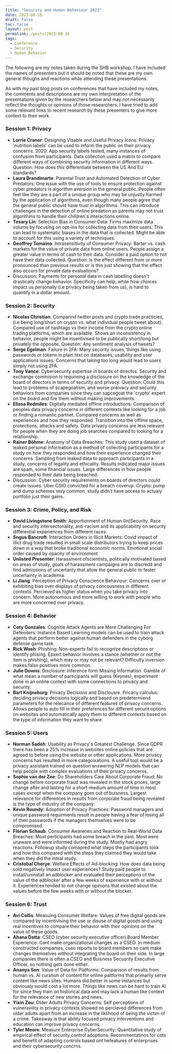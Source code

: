 ```yaml
---
title: "Security and Human Behaviour 2023"
date: 2023-08-16
draft: false
toc: false
layout: post
permalink: /posts/2023-08-16
tags:
  - Conference 
  - Security 
  - Human Behavior
---
```


The following are my notes taken during the SHB workshop. I have included the names of presenters but it should be noted that these are my own general thoughs and reactions while attending these presentations. 

As with my past blog posts on conferences that have included my notes, the comments and descriptions are my own interpretation of the presentations given by the researchers below and may not necessarily reflect the thoughts or opinions of those researchers. I have tried to add some relevant links to recent research by these presenters to give more context to their work. 

### Session 1: Privacy 
- **Lorrie Cranor**: Designing Visable and Useful Privacy Icons: Privacy 'nutrition labels' can be used to inform the public on their privacy concerns. 2020: App security labels tested, many instances of confusion from participants. Data collection used a matrix to compare different ways of combining security information in different ways. Question: How does this differentiate between the US And EU standards? 
- **Laura Brandimarte**: Parental Trust and Automated Detection of Cyber Predators: One issue with the use of tools to ensure protection against cyber predators is algorithm aversion in the general public. People often feel like they are a part of a unique group who may be unjustly harmed by the application of algorithms, even though many people agree that the general public should have trust in algorithms. This can introduce challenges in the detection of online predation as parents may not trust algorithms to handle their children's interactions online. 
- **Tesary Lin**: Selection Bias in Consumer Data: Firms maximize data volume by focusing on opt-ins for collecting data from their users. This can lead to systematic biases in the data that is collected. Might be able to account for this using a variety of techniques. 
- **Geoffrey Tomaino**: Intrasensitivity of Consumer Privacy: Barter vs. cash markets for the value of private data from online users. People assign a greater value in terms of cash to their data. Consider a paid option to not have their data collected. Question: Is the effect different from or more pronounced than previous results or is this just showing that the effect also occurs for private data evaluations? 
- Discussion: Payments for personal data in cash labelling doesn't drastically change behavior. Specificity can help, while how choices impact us personally (i.e privacy being taken from us), is hard to quantify in a dollar amount. 

### Session 2: Security 
- **Nicolas Christian**: Comparind twitter posts and crypto trade practicies, (i.e being long/short on crypto vs. what individual people tweet about). Compared use of hashtags vs their income from the crypto online trading platforms, which are available. Shows an inconsistency in behavior, people might be insentivised to be publically short/long but privately the opposite. Question: Any sentiment analysis of tweets? 
- **Serge Egelman**: Failure in 2FA: Many security issues, things like using passwords or tokens in plain text on databases, usability and user applications issues. Concerns that taking too long would lead to users simply not using 2FA. 
- **Tony Vance**: Cybersecurity expertise in boards of directos. Security and exchange commision is requireing a disclosure on the knowledge of the board of directors in terms of security and privacy. Question: Could this lead to problems of scapegoatism, and worse preivacy and security behaviors from companies since they can sapcegoat the 'crypto' expert on the board and fire them without making improvements. 
- **Elissa Redmiles**: Digitally mediated offline introductions: Comparison of peoples data privacy concerns in different contexts like looking for a job or finding a romantic partnet. Compared concerns as well as experiences and how they responded. Transition into the offline space, protections, attacks and safety. Data privacy concerns are less relevant for people when they are doing job searches compared to looking for a relationship. 
- **Rainer Böhme**: Anatomy of Data Breaches: This study used a dataset of leaked personal information as a method of collecting participants for a study on how they responded and how their experience changed their concerns. Sampling from leaked data to approach participants in a study, concerns of legality and ethicality. Results indicated major issues are spam, some financial issues. Large differences in how people responded to their data being breached.
- Discussion: Cyber security requirements on boards of directors could create issues. Uber CSIO convicted for a breach coverup. Crypto: pump and dump schemes very common, study didn't have access to actualy portfolio just their gains. 

### Session 3: Crime, Policy, and Risk
- **David Livingstone Smith**: Apportionment of Human (In)Security. Race and security intersectonality, anti-racism and its applicability on security differential experiences from different races. 
- **Sngus Bancroft**: Interaction Orders in Illicit Markets: Covid impact of illict drug trade resulted in small scale distributors trying to keep prices down in a way that broke traditional economic norms. Emotional social order caused by opacity of environment
- **Unlisted Presenter**: Harassment ofscientists, politically motivated based on areas of study, goals of harassment campaigns are to discredit and find admissions of uncertanty that allow the general public to fester uncertainty in academia. 
- **Li Jiang**: Perception of Privacy Conscience Behaviour: Concerns over or exhibiting bias over displays of privacy concousness in different contexts. Percieved as higher status when you take privacy into concern. More autonomous and more willing to work with people who are more concerned over privacy. 

### Session 4: Behavior 
- **Coty Gonzales**: Cognitie Attack Agents are More Challenging For Defenders: Instance Based Learning models can be used to train attack agents that perform better against human defenders in the cyborg defense game task. 
- **Rick Wash**: Phishing: Non-experts fail to recognize descriptions or identify phising. Epxert behavior involves a stance (whether or not the item is phishing), which may or may not be relevant? Difficulty inversion makes false positives more common. 
- **Julie Downs**: Disclosure: Inference form Missing Information. Gamble of what mean a number of participants will guess (Keynes), experiment done in an online context with some connections to privacy and security. 
- **Bart Knijneburg**: Privacy Decisions and Disclousre. Pricacy calculus: deciding privacy decisions logically and based on predetermiend parameters for the relecance of different features of privacy concerns. Allows people to auto fill in their preferences for different securit options on websites and automatically apply them to different contexts based on the type of information they want to share. 

### Session 5: Users 
- **Norman Sadeh**: Usability as Privacy's Greatest Challenge. Since GDPR there has been a 25% increase in websites online policies that are agreed to before using the website or other applications. More privacy concerns has resulted in more categoixations. A useful tool would be a privacy assistant trained on question answering NLP models that can help people with complex evaluations of their privacy concerns. 
- **Sophie van der Zee**: Do Shareholders Care About Corporate Fraud: No change before corporate fraud was revealed in the stock prices, large change after and lasting for a short-medium amount of time in most cases except when the company goes out of buisness. Largest relevance for differences in results from corporate fraud being revealed is the type of industry of the company. 
- **Kevin Roundy**: Adoption of Privacy Practices: Password managers and unique password requirments result in people having a fear of losing all of their passwords if the managers themselves were to be compromised.
- **Florian Schaub**: Consumer Awarenes and Reaction to Real-World Data Breaches: Most perticipants had some breach in the past. Most were unaware and were informed during the study. Mostly had angry reactions. Followup study comapred what steps the participants took and how this compared with the steps they claimed they would take when they did the intiial study. 
- **Cristobal Cherye**: Welfare Effects of Ad-blocking: How does data being sold negatively impact user experiences? Study paid people to install/uninstall an adblocker and evaluated their perceptions of the value of the adblocker after a few weeks of experience with or without it. Experiences tended to not change opinions that existed about the values before the few weeks with or without the blocker. 

### Session 6: Trust 
- **Avi Collis**: Measuing Consumer Welfare: Values of free digital goods are compared by incentivising the use or disuse of digital goods and using real incentives to compare their behavior with their opinions on the value of these goods. 
- **Ahana Datta**: CSEO (cyber security executive officer) Board Member Experience: Cant make organizational changes as a CSEO. In medium constructed companies, cseo reports to board members so cant make changes themselves without integrating the board on their side. In large companies there is often a CSEO and Buisness Secusrity Executive Officer, so nothing gets done either. 
- **Ananya Sen**: Value of Data for Platforms: Comparison of results from human vs. AI curation of content for online paltforms that primarily serve content like news sites. Humans did better in some instances but obviously would cost a lot more. Things like news can be hard to train AI for since they train on historical data and may lack a human like context for the relevance of new stories and news. 
- **Yixin Zou**: Older Adults Privacy Concerns: Self perceptions of vulneravility in privacy contexts showed no percieved differences from older adults apart from an increase in the liklihood of being the victim of a crime. Takeaway is that ability focused privacy interventions and education can improve privacy concerns. 
- **Tyler Moore**: Measure Enterprise CyberSecurity: Quantitative study of empirical effect of security control adoptions. Recommentatinos for cots and benefit of adapting controls based ont hefeatures of enterprises and their cybersecurity concrns. 






